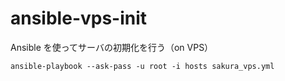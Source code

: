 # ansible-vps-init
Ansible を使ってサーバの初期化を行う（on VPS）

```
ansible-playbook --ask-pass -u root -i hosts sakura_vps.yml
```
